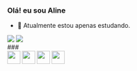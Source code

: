 ### Olá! eu sou Aline

- 🔭 Atualmente estou apenas estudando.
<div>
  <a heref="https://github.com/Aline01600">
  <img heigth="180em" src="https://github-readme-stats.vercel.app/api?username=Aline01600&show_icons=true&theme=radical&include_all_commits=true&count_private=true"/> 
  <img heigth="180em" src="https://github-readme-stats.vercel.app/api/top-langs/?username=Aline01600&layout=compact&langs_count=16&theme=radical"/>     
</div>
###  
<div>    
  <img align="center" height="30"  src="https://cdn.jsdelivr.net/gh/devicons/devicon/icons/c/c-original.svg">
  <img align="center" height="30"  src="https://cdn.jsdelivr.net/gh/devicons/devicon/icons/html5/html5-original.svg">
  <img align="center" height="30"  src="https://cdn.jsdelivr.net/gh/devicons/devicon/icons/css3/css3-original.svg">
  <img align="center" height="30"  src="https://cdn.jsdelivr.net/gh/devicons/devicon/icons/javascript/javascript-original.svg">  
</div>

